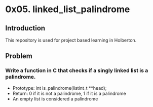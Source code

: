 # 0x05. linked_list_palindrome

## Introduction
This repository is used for project based learning in Holberton.

## Problem

### Write a function in C that checks if a singly linked list is a palindrome.
- Prototype: int is_palindrome(listint_t **head);
- Return: 0 if it is not a palindrome, 1 if it is a palindrome
- An empty list is considered a palindrome
